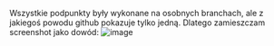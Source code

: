 Wszystkie podpunkty były wykonane na osobnych branchach, ale z jakiegoś powodu github pokazuje tylko jedną. Dlatego zamieszczam screenshot jako dowód:
![image](https://github.com/user-attachments/assets/0e45f875-d7c7-458d-8c06-3952fcf98d74)
